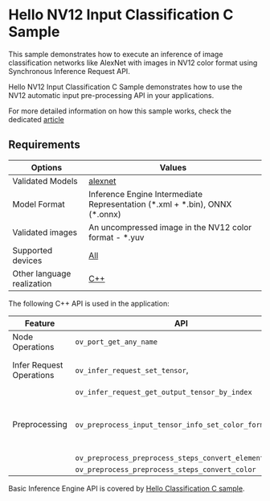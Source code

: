 # Hello NV12 Input Classification C Sample

This sample demonstrates how to execute an inference of image classification networks like AlexNet with images in NV12 color format using Synchronous Inference Request API.

Hello NV12 Input Classification C Sample demonstrates how to use the NV12 automatic input pre-processing API in your applications.

For more detailed information on how this sample works, check the dedicated [article](https://docs.openvino.ai/2023.3/openvino_sample_hello_nv12_input_classification.html)

## Requirements

| Options                     | Values                                                                                                               |
| ----------------------------| ---------------------------------------------------------------------------------------------------------------------|
| Validated Models            | [alexnet](https://docs.openvino.ai/2023.3/omz_models_model_alexnet.html)                                             |
| Model Format                | Inference Engine Intermediate Representation (\*.xml + \*.bin), ONNX (\*.onnx)                                       |
| Validated images            | An uncompressed image in the NV12 color format - \*.yuv                                                              |
| Supported devices           | [All](https://docs.openvino.ai/2023.3/openvino_docs_OV_UG_supported_plugins_Supported_Devices.html)                  |
| Other language realization  | [C++](https://docs.openvino.ai/2023.3/openvino_sample_hello_nv12_input_classification.html)                          |

The following C++ API is used in the application:

| Feature                   | API                                                       | Description                                            |
| --------------------------| ----------------------------------------------------------|--------------------------------------------------------|
| Node Operations           | ``ov_port_get_any_name``                                  | Get a layer name                                       |
| Infer Request Operations  | ``ov_infer_request_set_tensor``,                          | Operate with tensors                                   |
|                           | ``ov_infer_request_get_output_tensor_by_index``           |                                                        |
| Preprocessing             | ``ov_preprocess_input_tensor_info_set_color_format``,     | Change the color format of the input data              |
|                           | ``ov_preprocess_preprocess_steps_convert_element_type``,  |                                                        |
|                           | ``ov_preprocess_preprocess_steps_convert_color``          |                                                        |


Basic Inference Engine API is covered by [Hello Classification C sample](https://docs.openvino.ai/2023.3/openvino_sample_hello_classification.html).



